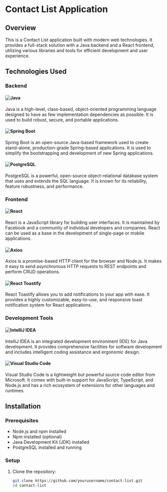 # Contact List Application

## Overview

This is a Contact List application built with modern web technologies. It provides a full-stack solution with a Java backend and a React frontend, utilizing various libraries and tools for efficient development and user experience.

## Technologies Used

### Backend

#### ![Java](https://img.shields.io/badge/Java-%23ED8B00.svg?&style=for-the-badge&logo=java&logoColor=white)
Java is a high-level, class-based, object-oriented programming language designed to have as few implementation dependencies as possible. It is used to build robust, secure, and portable applications.

#### ![Spring Boot](https://img.shields.io/badge/Spring%20Boot-%236DB33F.svg?&style=for-the-badge&logo=spring-boot&logoColor=white)
Spring Boot is an open-source Java-based framework used to create stand-alone, production-grade Spring-based applications. It is used to simplify the bootstrapping and development of new Spring applications.

#### ![PostgreSQL](https://img.shields.io/badge/PostgreSQL-%23336791.svg?&style=for-the-badge&logo=postgresql&logoColor=white)
PostgreSQL is a powerful, open-source object-relational database system that uses and extends the SQL language. It is known for its reliability, feature robustness, and performance.

### Frontend

#### ![React](https://img.shields.io/badge/React-%2361DAFB.svg?&style=for-the-badge&logo=react&logoColor=black)
React is a JavaScript library for building user interfaces. It is maintained by Facebook and a community of individual developers and companies. React can be used as a base in the development of single-page or mobile applications.

#### ![Axios](https://img.shields.io/badge/Axios-%235A29E4.svg?&style=for-the-badge&logo=axios&logoColor=white)
Axios is a promise-based HTTP client for the browser and Node.js. It makes it easy to send asynchronous HTTP requests to REST endpoints and perform CRUD operations.

#### ![React Toastify](https://img.shields.io/badge/React%20Toastify-%23FFDD00.svg?&style=for-the-badge&logo=react-toastify&logoColor=black)
React Toastify allows you to add notifications to your app with ease. It provides a highly customizable, easy-to-use, and responsive toast notification system for React applications.

### Development Tools

#### ![IntelliJ IDEA](https://img.shields.io/badge/IntelliJ%20IDEA-%23000000.svg?&style=for-the-badge&logo=intellij-idea&logoColor=white)
IntelliJ IDEA is an integrated development environment (IDE) for Java development. It provides comprehensive facilities for software development and includes intelligent coding assistance and ergonomic design.

#### ![Visual Studio Code](https://img.shields.io/badge/VS%20Code-%23007ACC.svg?&style=for-the-badge&logo=visual-studio-code&logoColor=white)
Visual Studio Code is a lightweight but powerful source code editor from Microsoft. It comes with built-in support for JavaScript, TypeScript, and Node.js and has a rich ecosystem of extensions for other languages and runtimes.

## Installation

### Prerequisites
- Node.js and npm installed
- Npm installed (optional)
- Java Development Kit (JDK) installed
- PostgreSQL installed and running

### Setup

1. Clone the repository:
   ```sh
   git clone https://github.com/yourusername/contact-list.git
   cd contact-list
